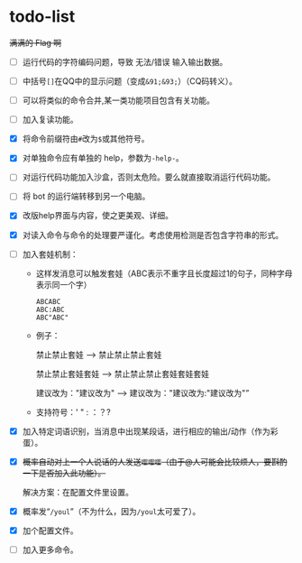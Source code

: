 # todo-list

~~满满的 Flag 啊~~

- [ ] 运行代码的字符编码问题，导致 无法/错误 输入输出数据。
- [ ] 中括号`[]`在QQ中的显示问题（变成`&91;&93;`）（CQ码转义）。
- [ ] 可以将类似的命令合并,某一类功能项目包含有关功能。


- [ ] 加入复读功能。


- [x] 将命令前缀符由`#`改为`$`或其他符号。


- [x] 对单独命令应有单独的 help，参数为`-help-`。


- [ ] 对运行代码功能加入沙盒，否则太危险。要么就直接取消运行代码功能。


- [ ] 将 bot 的运行端转移到另一个电脑。


- [x] 改版help界面与内容，使之更美观、详细。


- [x] 对读入命令与命令的处理要严谨化。考虑使用检测是否包含字符串的形式。

- [ ] 加入套娃机制：

  - 这样发消息可以触发套娃（ABC表示不重字且长度超过1的句子，同种字母表示同一个字）

    ``` 
    ABCABC
    ABC:ABC
    ABC"ABC"
    ```

  - 例子：

    禁止禁止套娃  —>  禁止禁止禁止套娃

    禁止禁止套娃套娃  —> 禁止禁止禁止套娃套娃套娃

    建议改为："建议改为"  —> 建议改为："建议改为:"建议改为"”

  - 支持符号：' " : ：？?


- [x] 加入特定词语识别，当消息中出现某段话，进行相应的输出/动作（作为彩蛋）。

- [x] ~~概率自动对上一个人说话的人发送`嘤嘤嘤`（由于@人可能会比较烦人，要斟酌一下是否加入此功能）。~~

  解决方案：在配置文件里设置。


- [x] 概率发“`/youl`”（不为什么，因为`/youl`太可爱了）。
- [x] 加个配置文件。
- [ ] 加入更多命令。